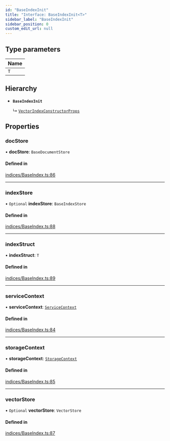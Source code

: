 ```yaml
---
id: "BaseIndexInit"
title: "Interface: BaseIndexInit<T>"
sidebar_label: "BaseIndexInit"
sidebar_position: 0
custom_edit_url: null
---
```


## Type parameters

| Name |
| :------ |
| `T` |

## Hierarchy

- **`BaseIndexInit`**

  ↳ [`VectorIndexConstructorProps`](VectorIndexConstructorProps.md)

## Properties

### docStore

• **docStore**: `BaseDocumentStore`

#### Defined in

[indices/BaseIndex.ts:86](https://github.com/run-llama/LlamaIndexTS/blob/3e85a90/packages/core/src/indices/BaseIndex.ts#L86)

___

### indexStore

• `Optional` **indexStore**: `BaseIndexStore`

#### Defined in

[indices/BaseIndex.ts:88](https://github.com/run-llama/LlamaIndexTS/blob/3e85a90/packages/core/src/indices/BaseIndex.ts#L88)

___

### indexStruct

• **indexStruct**: `T`

#### Defined in

[indices/BaseIndex.ts:89](https://github.com/run-llama/LlamaIndexTS/blob/3e85a90/packages/core/src/indices/BaseIndex.ts#L89)

___

### serviceContext

• **serviceContext**: [`ServiceContext`](ServiceContext.md)

#### Defined in

[indices/BaseIndex.ts:84](https://github.com/run-llama/LlamaIndexTS/blob/3e85a90/packages/core/src/indices/BaseIndex.ts#L84)

___

### storageContext

• **storageContext**: [`StorageContext`](StorageContext.md)

#### Defined in

[indices/BaseIndex.ts:85](https://github.com/run-llama/LlamaIndexTS/blob/3e85a90/packages/core/src/indices/BaseIndex.ts#L85)

___

### vectorStore

• `Optional` **vectorStore**: `VectorStore`

#### Defined in

[indices/BaseIndex.ts:87](https://github.com/run-llama/LlamaIndexTS/blob/3e85a90/packages/core/src/indices/BaseIndex.ts#L87)
